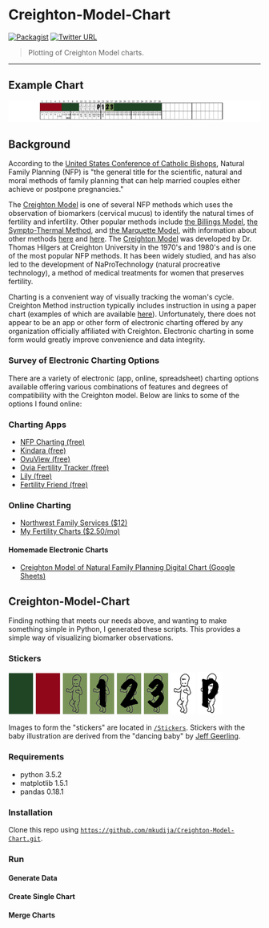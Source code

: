 # Creighton-Model-Chart

[![Packagist](https://img.shields.io/packagist/l/doctrine/orm.svg?maxAge=2592000)](https://github.com/mkudija/Creighton-Model-Chart/blob/master/LICENSE)
[![Twitter URL](https://img.shields.io/twitter/url/http/shields.io.svg?style=social&maxAge=2592000)](https://twitter.com/mkudija)

> Plotting of Creighton Model charts.

---

## Example Chart
![Example](https://github.com/mkudija/Creighton-Model-Chart/blob/master/Charts/example1.png)

## Background
According to the [United States Conference of Catholic Bishops](http://www.usccb.org/issues-and-action/marriage-and-family/natural-family-planning/what-is-nfp/), Natural Family Planning (NFP) is "the general title for the scientific, natural and moral methods of family planning that can help married couples either achieve or postpone pregnancies."

The [Creighton Model](http://www.creightonmodel.com/index.html) is one of several NFP methods which uses the observation of biomarkers (cervical mucus) to identify the natural times of fertility and infertility. Other popular methods include [the Billings Model](http://www.woomb.org/), [the Sympto-Thermal Method](https://sympto.org/data/manual_en_sympto.pdf), and [the Marquette Model](http://nfp.marquette.edu/), with information about other methods [here](http://www.usccb.org/issues-and-action/marriage-and-family/natural-family-planning/what-is-nfp/methods.cfm) and [here](http://verilymag.com/2016/12/how-to-chart-your-cycle-creighton-billings-two-day-sympto-thermal-marquette-lactational). The [Creighton Model](http://www.unleashingthepower.info/PDFs/IA_IntroCrMS.pdf) was developed by Dr. Thomas Hilgers at Creighton University in the 1970's and 1980's and is one of the most popular NFP methods. It has been widely studied, and has also led to the development of NaProTechnology (natural procreative technology), a method of medical treatments for women that preserves fertility.

Charting is a convenient way of visually tracking the woman's cycle. Creighton Method instruction typically includes instruction in using a paper chart (examples of which are available [here](http://www.creightonmodel.com/background.htm)). Unfortunately, there does not appear to be an app or other form of electronic charting offered by any organization officially affiliated with Creighton. Electronic charting in some form would greatly improve convenience and data integrity.

### Survey of Electronic Charting Options
There are a variety of electronic (app, online, spreadsheet) charting options available offering various combinations of features and degrees of compatibility with the Creighton model. Below are links to some of the options I found online:

### Charting Apps
* [NFP Charting (free)](https://itunes.apple.com/us/app/nfp-charting/id300767738?mt=8)
* [Kindara (free)](https://www.kindara.com/)
* [OvuView (free)](https://play.google.com/store/apps/details?id=com.sleekbit.ovuview&hl=en)
* [Ovia Fertility Tracker (free)](https://itunes.apple.com/us/app/ovia-fertility-tracker-ovulation-calculator/id570244389?mt=8)
* [Lily (free)](http://whimsicallily.com/lily/appstore.php)
* [Fertility Friend (free)](https://itunes.apple.com/app/apple-store/id443919067?mt=8)

### Online Charting
* [Northwest Family Services ($12)](http://www.nwfs.org/natural-family-planning/online-charting)
* [My Fertility Charts ($2.50/mo)](http://www.myfertilitycharts.com/)

#### Homemade Electronic Charts
* [Creighton Model of Natural Family Planning Digital Chart (Google Sheets)](http://nfpandme.blogspot.com/2012/03/good-bye-paper-charts.html)

## Creighton-Model-Chart
Finding nothing that meets our needs above, and wanting to make something simple in Python, I generated these scripts. This provides a simple way of visualizing biomarker observations.

### Stickers
<img src="https://github.com/mkudija/Creighton-Model-Chart/blob/master/Stickers/green.png" width="50"/> <img src="https://github.com/mkudija/Creighton-Model-Chart/blob/master/Stickers/red.png" width="50"/> <img src="https://github.com/mkudija/Creighton-Model-Chart/blob/master/Stickers/green_baby.png" width="50"/> <img src="https://github.com/mkudija/Creighton-Model-Chart/blob/master/Stickers/green_baby_1.png" width="50"/> <img src="https://github.com/mkudija/Creighton-Model-Chart/blob/master/Stickers/green_baby_2.png" width="50"/> <img src="https://github.com/mkudija/Creighton-Model-Chart/blob/master/Stickers/green_baby_3.png" width="50"/> <img src="https://github.com/mkudija/Creighton-Model-Chart/blob/master/Stickers/white_baby.png" width="50"/> <img src="https://github.com/mkudija/Creighton-Model-Chart/blob/master/Stickers/white_baby_P.png" width="50"/>

Images to form the "stickers" are located in [`/Stickers`](https://github.com/mkudija/Creighton-Model-Chart/tree/master/Stickers). Stickers with the baby illustration are derived from the "dancing baby" by [Jeff Geerling](https://www.jeffgeerling.com/blog/2010/dancing-baby-illustration). 


### Requirements

* python 3.5.2
* matplotlib 1.5.1
* pandas 0.18.1

### Installation
Clone this repo using [`https://github.com/mkudija/Creighton-Model-Chart.git`](https://github.com/mkudija/Creighton-Model-Chart.git).

### Run

#### Generate Data

#### Create Single Chart

#### Merge Charts
